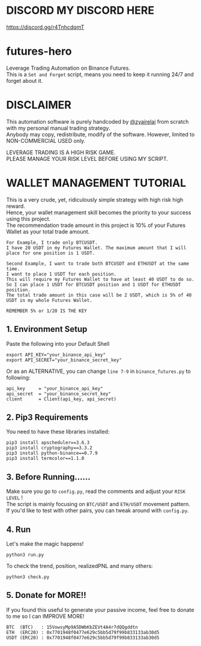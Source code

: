 # DISCORD MY DISCORD HERE
https://discord.gg/r4TnhcdqmT

# futures-hero
Leverage Trading Automation on Binance Futures.  
This is a `Set and Forget` script, means you need to keep it running 24/7 and forget about it.  

# DISCLAIMER
This automation software is purely handcoded by [@zyairelai](https://github.com/zyairelai) from scratch with my personal manual trading strategy.  
Anybody may copy, redistribute, modify of the software. However, limited to NON-COMMERCIAL USED only.  

LEVERAGE TRADING IS A HIGH RISK GAME.  
PLEASE MANAGE YOUR RISK LEVEL BEFORE USING MY SCRIPT.

# WALLET MANAGEMENT TUTORIAL
This is a very crude, yet, ridiculously simple strategy with high risk high reward.  
Hence, your wallet management skill becomes the priority to your success using this project.  
The recommendation trade amount in this project is 10% of your Futures Wallet as your total trade amount.  
```
For Example, I trade only BTCUSDT.
I have 20 USDT in my Futures Wallet. The maximum amount that I will place for one position is 1 USDT.

Second Example, I want to trade both BTCUSDT and ETHUSDT at the same time.
I want to place 1 USDT for each position.
This will require my Futures Wallet to have at least 40 USDT to do so. 
So I can place 1 USDT for BTCUSDT position and 1 USDT for ETHUSDT position.
The total trade amount in this case will be 2 USDT, which is 5% of 40 USDT in my whole Futures Wallet.

REMEMBER 5% or 1/20 IS THE KEY
```

## 1. Environment Setup
Paste the following into your Default Shell
```
export API_KEY="your_binance_api_key"
export API_SECRET="your_binance_secret_key"
```

Or as an ALTERNATIVE, you can change `line 7-9` in `binance_futures.py` to following: 
```
api_key     = "your_binance_api_key"
api_secret  = "your_binance_secret_key"
client      = Client(api_key, api_secret)
```

## 2. Pip3 Requirements
You need to have these libraries installed:
```
pip3 install apscheduler==3.6.3
pip3 install cryptography==3.3.2 
pip3 install python-binance==0.7.9
pip3 install termcolor==1.1.0
```

## 3. Before Running......
Make sure you go to `config.py`, read the comments and adjust your `RISK LEVEL` !  
The script is mainly focusing on `BTC/USDT` and `ETH/USDT` movement pattern.  
If you'd like to test with other pairs, you can tweak around with `config.py`.

## 4. Run
Let's make the magic happens!
```
python3 run.py
```
To check the trend, position, realizedPNL and many others:
```
python3 check.py
```

## 5. Donate for MORE!!
If you found this useful to generate your passive income, feel free to donate to me so I can IMPROVE MORE!  
```
BTC  (BTC)   : 15VowsyMp9A5DWbKbZEVt4A4r7dQQgddtn
ETH  (ERC20) : 0x7701948f0477e629c5bb5d79f99b833133ab30d5
USDT (ERC20) : 0x7701948f0477e629c5bb5d79f99b833133ab30d5
```
